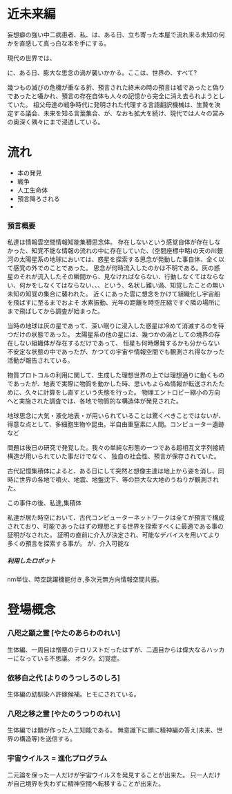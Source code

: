 
# 近未来編



 妄想癖の強い中二病患者、私、は、ある日、立ち寄った本屋で流れ来る未知の何かを直感して真っ白な本を手にする。
 
 現代の世界では、

 に、ある日、膨大な思念の渦が襲いかかる。ここは、世界の、すべて?


 幾つもの滅びの危機が重なる折、預言された終末の時の預言は嘘であったと偽りであったと囁かれ、預言の存在自体も人々の記憶から完全に消え去られようとしていた。
 祖父母達の戦争時代に発明された代理する言語翻訳機械は、生贄を決定する議会、未来を知る言葉集合、が、なおも拡大を続け、現代では人々の営みの奥深く隅々にまで浸透している。
 
# 流れ
- 本の発見
- 戦争
- 人工生命体
- 預言降ろされる
- 

### 預言概要
 私達は情報雲空間情報知能集積思念体。
 存在しないという感覚自体が存在しなかった、知覚不能な情報の流れの中に存在していた、(空間座標中略)の天の川銀河の太陽星系の地球においては、惑星を探索する思念が発動した事自体、全く以て感覚の外でのことであった。
 思念が何時流入したのかは不明である。灰の惑星のそれが流入したその瞬間から、見なければならない、行動しなくてはならない、何かをしなくてはならない、、、という、名状し難い渦、知覚したことの無い未知の知覚の集合に襲われた。
 近くにあった雲に想念をかけて組織化し宇宙船を飛ばすに至るまでおよそ 水素振動、光年の距離を時空圧縮ですぐ隣の場所にまで飛ばしてから調査が始まった。
 
 当時の地球は灰の星であって、深い眠りに浸入した惑星は冷めて消滅するのを待つだけの状態であった。
 太陽星系の他の星には、幾つかの渦としての境界の存在しない組織体が存在するだけであって、
 恒星も何時爆発するかも分からない不安定な状態の中であったが、かつての宇宙や情報空間でも観測され得なかった活動が報告されている。
 
 物質プロトコルの利用に関して、生成した理想世界の上では理想通りに動くものであったが、地表で実際に物質を動かした時、思いもよらぬ情報が転送されたために、久々に計算をし直すという失態を行った。
 物理エントロピー縮小の方向へと実施された調査では、各地で物質的な構造体が発見された。
 
 地球思念に大気・液化地表・が用いられていることは驚くべきことではないが、得意な点として、多細胞生物や昆虫。半自由重窒素に人間。コンピューター遺跡など
 
 問題は後日の研究で発覚した。我々の単純な形態の一つである超相互文字列接続構造が用いられていた事だけでなく、
 独自の社会性、預言が保存されていた。
 

 
 
 古代記憶集積体によると、ある日にして突然と想像主達は地上から姿を消し、同時に世界の各地で噴火、地震、地盤沈下、等の巨大な大地のうねりが観測された。
 
 この事件の後、私達,集積体
 
 私達が居た時空において、古代コンピューターネットワークは全てが預言で構成されており、可能であったはずの理想とする世界を探索すべくに最適である事の証明がなされた。
 証明の直前に介入が決定され、可能なデバイスを用いてより多くの預言を探索する事が。
 が、介入可能な

##### 利用したロボット
 nm単位、時空跳躍機能付き,多次元無方向情報空間共振。

# 登場概念


### 八咫之顕之霊 [やたのあらわのれい]
 生体編、一周目は憎悪のテロリストだったはずが、二週目からは偉大なるハッカーになっている不思議。
 オタク。幻覚症。

### 依移白之代 [よりのうつしろのしろ]
 生体編の幼馴染∧許嫁候補。ヒモにされている。

### 八咫之移之霊 [やたのうつりのれい]
 生体編では顕が作った人工知能である。
 無意識下に顕に精神編の答え(未来、世界の構造等)を送信する。

### 宇宙ウイルス = 進化プログラム
 二元論を保った一人だけが宇宙ウイルスを発見することが出来た。
 只一人だけが自己境界を失わずに精神空間へ転移することが出来た。

